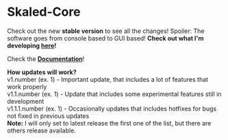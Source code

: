 # Skaled-Core
Check out the new **stable version** to see all the changes! Spoiler: The software goes from console based to GUI based!
**Check out what I'm developing [here](https://trello.com/b/08H6V1DG/skaled-core)!**


Check the **[Documentation](https://github.com/Skaled/Skaled-Core/wiki)**! <br>

**How updates will work?** <br>
v1.number (ex. 1) - Important update, that includes a lot of features that work properly <br>
v1.1.number (ex. 1) - Update that includes some experimental features still in development <br>
v1.1.1.number (ex. 1) - Occasionally updates that includes hotfixes for bugs not fixed in previous updates <br>
**Note:** I will only set to latest release the first one of the list, but there are others release available.
